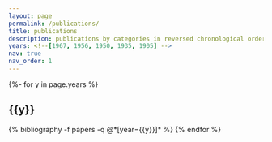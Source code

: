 ```yaml
---
layout: page
permalink: /publications/
title: publications
description: publications by categories in reversed chronological order. generated by jekyll-scholar.
years: <!--[1967, 1956, 1950, 1935, 1905] -->
nav: true
nav_order: 1
---
```

<!-- _pages/publications.md -->
<div class="publications">

{%- for y in page.years %}
  <h2 class="year">{{y}}</h2>
  {% bibliography -f papers -q @*[year={{y}}]* %}
{% endfor %}

</div>
